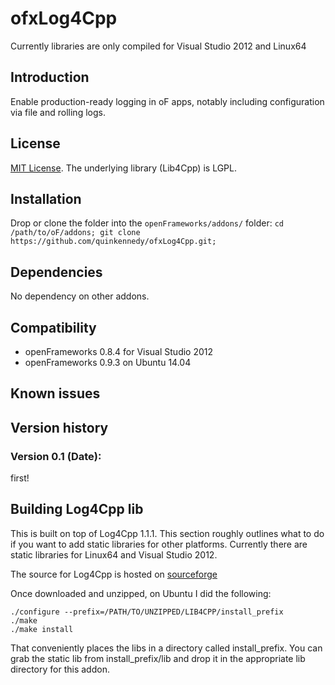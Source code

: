 ofxLog4Cpp
=====================================

Currently libraries are only compiled for Visual Studio 2012 and Linux64

Introduction
------------
Enable production-ready logging in oF apps, notably including configuration via file and rolling logs.

License
-------
[MIT License](https://en.wikipedia.org/wiki/MIT_License). The underlying library (Lib4Cpp) is LGPL.

Installation
------------
Drop or clone the folder into the `openFrameworks/addons/` folder: `cd /path/to/oF/addons; git clone https://github.com/quinkennedy/ofxLog4Cpp.git;`

Dependencies
------------
No dependency on other addons.

Compatibility
------------

* openFrameworks 0.8.4 for Visual Studio 2012
* openFrameworks 0.9.3 on Ubuntu 14.04

Known issues
------------

Version history
------------
### Version 0.1 (Date):
first!

Building Log4Cpp lib
------------
This is built on top of Log4Cpp 1.1.1. This section roughly outlines what to do if you want to add static libraries for other platforms. Currently there are static libraries for Linux64 and Visual Studio 2012.

The source for Log4Cpp is hosted on [sourceforge](https://sourceforge.net/projects/log4cpp/files/)

Once downloaded and unzipped, on Ubuntu I did the following:

```
./configure --prefix=/PATH/TO/UNZIPPED/LIB4CPP/install_prefix
./make
./make install
```

That conveniently places the libs in a directory called install_prefix. You can grab the static lib from install_prefix/lib and drop it in the appropriate lib directory for this addon.
